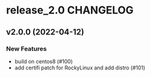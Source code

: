 # release_2.0 CHANGELOG

## v2.0.0 (2022-04-12)

### New Features

- build on centos8 (#100)
- add certifi patch for RockyLinux and add distro (#101)


